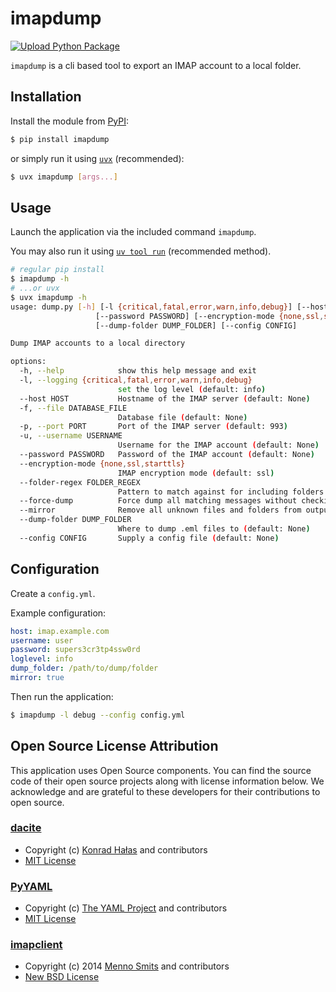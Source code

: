 # imapdump
[![Upload Python Package](https://github.com/das-kaesebrot/imapdump/actions/workflows/python-publish.yml/badge.svg)](https://github.com/das-kaesebrot/imapdump/actions/workflows/python-publish.yml)

`imapdump` is a cli based tool to export an IMAP account to a local folder.

## Installation

Install the module from [PyPI](https://pypi.org/project/imapdump/):
```bash
$ pip install imapdump
```

or simply run it using [`uvx`](https://docs.astral.sh/uv/guides/tools/) (recommended):
```bash
$ uvx imapdump [args...]
```

## Usage
Launch the application via the included command `imapdump`.

You may also run it using [`uv tool run`](https://docs.astral.sh/uv/guides/tools/) (recommended method).

```bash
# regular pip install
$ imapdump -h
# ...or uvx
$ uvx imapdump -h
usage: dump.py [-h] [-l {critical,fatal,error,warn,info,debug}] [--host HOST] [-f DATABASE_FILE] [-p PORT] [-u USERNAME]
                   [--password PASSWORD] [--encryption-mode {none,ssl,starttls}] [--folder-regex FOLDER_REGEX] [--force-dump]
                   [--dump-folder DUMP_FOLDER] [--config CONFIG]

Dump IMAP accounts to a local directory

options:
  -h, --help            show this help message and exit
  -l, --logging {critical,fatal,error,warn,info,debug}
                        set the log level (default: info)
  --host HOST           Hostname of the IMAP server (default: None)
  -f, --file DATABASE_FILE
                        Database file (default: None)
  -p, --port PORT       Port of the IMAP server (default: 993)
  -u, --username USERNAME
                        Username for the IMAP account (default: None)
  --password PASSWORD   Password of the IMAP account (default: None)
  --encryption-mode {none,ssl,starttls}
                        IMAP encryption mode (default: ssl)
  --folder-regex FOLDER_REGEX
                        Pattern to match against for including folders (default: ^.*$)
  --force-dump          Force dump all matching messages without checking against existing database (default: False)
  --mirror              Remove all unknown files and folders from output folder and exactly mirror server state (default: False)
  --dump-folder DUMP_FOLDER
                        Where to dump .eml files to (default: None)
  --config CONFIG       Supply a config file (default: None)
```

## Configuration
Create a `config.yml`.

Example configuration:
```yaml
host: imap.example.com
username: user
password: supers3cr3tp4ssw0rd
loglevel: info
dump_folder: /path/to/dump/folder
mirror: true
```

Then run the application:
```bash
$ imapdump -l debug --config config.yml
```

## Open Source License Attribution

This application uses Open Source components. You can find the source code of their open source projects along with license information below. We acknowledge and are grateful to these developers for their contributions to open source.
### [dacite](https://github.com/konradhalas/dacite)
- Copyright (c) [Konrad Hałas](https://github.com/konradhalas) and contributors
- [MIT License](https://github.com/konradhalas/dacite/blob/master/LICENSE)

### [PyYAML](https://pyyaml.org/)
- Copyright (c) [The YAML Project](https://github.com/yaml) and contributors
- [MIT License](https://github.com/yaml/pyyaml/blob/main/LICENSE)

### [imapclient](https://github.com/mjs/imapclient/)
- Copyright (c) 2014 [Menno Smits](https://github.com/mjs) and contributors
- [New BSD License](https://github.com/mjs/imapclient/blob/master/COPYING)
